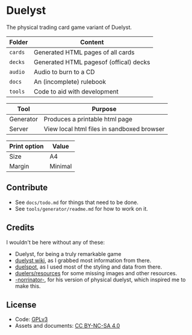 # Duelyst

The physical trading card game variant of Duelyst.

**Folder** | **Content**
---------- | ---------------------------------------
`cards`    | Generated HTML pages of all cards
`decks`    | Generated HTML pagesof (offical) decks
`audio`    | Audio to burn to a CD
`docs`     | An (incomplete) rulebook
`tools`    | Code to aid with development

**Tool**  | **Purpose**
--------- | ----------------------------------------------
Generator | Produces a printable html page
Server    | View local html files in sandboxed browser

**Print option** | **Value**
---------------- | ---------
Size             | A4
Margin           | Minimal

## Contribute

- See `docs/todo.md` for things that need to be done.
- See `tools/generator/readme.md` for how to work on it.

## Credits

I wouldn't be here without any of these:

- Duelyst, for being a truly remarkable game
- [duelyst wiki](https://duelyst.fandom.com/), as I grabbed most information
  from there.
- [duelspot](https://duelspot.com), as I used most of the styling and data from
  there.
- [duelers/resources](https://github.com/Duelers/resources) for some missing
  images and other resources.
- [-norrinator-](https://www.reddit.com/user/-Norrinator-/), for his version of
  physical duelyst, which inspired me to make this.

## License

- Code: [GPLv3](https://www.gnu.org/licenses/gpl-3.0.en.html)
- Assets and documents: [CC BY-NC-SA 4.0](https://creativecommons.org/licenses/by-nc-sa/4.0/legalcode)
